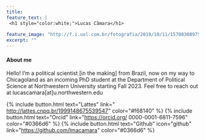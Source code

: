```yaml
---
title: 
feature_text: |
 <h1 style="color:white;">Lucas Câmara</h1>
  
feature_image: "http://f.i.uol.com.br/fotografia/2019/10/11/15708308975da0fa31980ee_1570830897_3x2_rt.jpg"
excerpt: ""
---
```


#### About me

Hello! I’m a political scientist [in the making] from Brazil, now on my way to Chicagoland as an incoming PhD student at the Department of Political Science at Northwestern University starting Fall 2023. Feel free to reach out at lucascamara[at]u.northwestern.edu 

{% include button.html text="Lattes" link=" http://lattes.cnpq.br/1999148675539547" color="#f68140" %} {% include button.html text="Orcid" link="https://orcid.org/
0000-0001-6811-7596" color="#0366d6" %} {% include button.html text="Github" icon="github" link="https://github.com/lmacamara" color="#0366d6" %}


